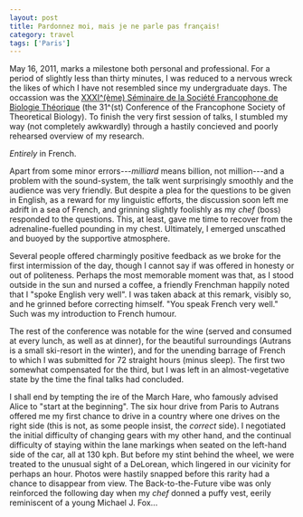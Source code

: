 ```yaml
---
layout: post
title: Pardonnez moi, mais je ne parle pas français!
category: travel
tags: ['Paris']
---
```


May 16, 2011, marks a milestone both personal and professional.
For a period of slightly less than thirty minutes, I was reduced to a nervous
wreck the likes of which I have not resembled since my undergraduate days.
The occassion was the [XXXI^(ème) Séminaire de la Société Francophone
de Biologie Théorique](http://sfbt-2011.imag.fr/) (the 31^(st)
Conference of the Francophone Society of Theoretical Biology).
To finish the very first session of talks, I stumbled my way (not completely
awkwardly) through a hastily concieved and poorly rehearsed overview of my
research.

*Entirely* in French.

Apart from some minor errors---*milliard* means billion, not million---and a
problem with the sound-system, the talk went surprisingly smoothly and the
audience was very friendly.
But despite a plea for the questions to be given in English, as a reward for
my linguistic efforts, the discussion soon left me adrift in a sea of French,
and grinning slightly foolishly as my *chef* (boss) responded to the
questions.
This, at least, gave me time to recover from the adrenaline-fuelled pounding
in my chest.
Ultimately, I emerged unscathed and buoyed by the supportive atmosphere.

Several people offered charmingly positive feedback as we broke for the first
intermission of the day, though I cannot say if was offered in honesty or out
of politeness.
Perhaps the most memorable moment was that, as I stood outside in the sun and
nursed a coffee, a friendly Frenchman happily noted that I "spoke English very
well".
I was taken aback at this remark, visibly so, and he grinned before correcting
himself.
"You speak French very well."
Such was my introduction to French humour.

The rest of the conference was notable for the wine (served and consumed at
every lunch, as well as at dinner), for the beautiful surroundings (Autrans is
a small ski-resort in the winter), and for the unending barrage of French to
which I was submitted for 72 straight hours (minus sleep).
The first two somewhat compensated for the third, but I was left in an
almost-vegetative state by the time the final talks had concluded.

I shall end by tempting the ire of the March Hare, who famously advised Alice
to "start at the beginning".
The six hour drive from Paris to Autrans offered me my first chance to drive
in a country where one drives on the right side (this is not, as some people
insist, the *correct* side).
I negotiated the initial difficulty of changing gears with my other hand, and
the continual difficulty of staying within the lane markings when seated on
the left-hand side of the car, all at 130 kph.
But before my stint behind the wheel, we were treated to the unusual sight of
a DeLorean, which lingered in our vicinity for perhaps an hour.
Photos were hastily snapped before this rarity had a chance to disappear from
view.
The Back-to-the-Future vibe was only reinforced the following day when my
*chef* donned a puffy vest, eerily reminiscent of a young Michael J. Fox...
